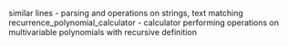 similar lines - parsing and operations on strings, text matching
recurrence_polynomial_calculator - calculator performing operations on multivariable polynomials with recursive definition
